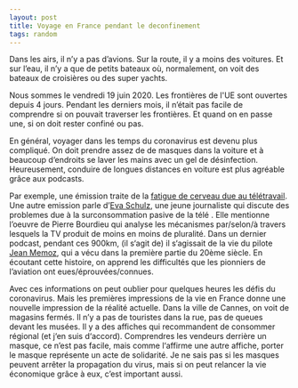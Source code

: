 ```yaml
---
layout: post
title: Voyage en France pendant le deconfinement
tags: random
---
```

Dans les airs, il n’y a pas d’avions. Sur la route, il y a moins des voitures. Et sur l’eau, il n’y a que de petits bateaux où, normalement, on voit des bateaux de croisières ou des super yachts.

Nous sommes le vendredi 19 juin 2020. Les frontières de l'UE sont ouvertes depuis 4 jours. Pendant les derniers mois, il n’était pas facile de comprendre si on pouvait traverser les frontières. Et quand on en passe une, si on doit rester confiné ou pas.

En général, voyager dans les temps du coronavirus est devenu plus compliqué. On doit prendre assez de de masques dans la voiture et à beaucoup d‘endroits se laver les mains avec un gel de désinfection. Heureusement, conduire de longues distances en voiture est plus agréable grâce aux podcasts. 

Par exemple, une émission traite de la [fatigue de cerveau due au télétravail](https://pages.rts.ch/la-1ere/programmes/cqfd/13-05-2020).  Une autre emission parle d’[Eva Schulz](https://www.zeit.de/zustimmung?url=https%3A%2F%2Fwww.zeit.de%2Fgesellschaft%2F2020-01%2Feva-schulz-interviewpodcast-alles-gesagt), une jeune journaliste qui discute des problemes due à la surconsommation pasive de la télé . Elle mentionne l’oeuvre de Pierre Bourdieu qui analyse les mécanismes par/selon/à travers lesquels la TV produit de moins en moins de pluralité. Dans un dernier podcast, pendant ces 900km, (il s‘agit de) il s‘agissait de la vie du  pilote [Jean Memoz](https://www.europe1.fr/emissions/Au-coeur-de-l-histoire/le-saviez-vous-jean-mermoz-a-inspire-a-saint-exupery-son-livre-le-petit-prince-3971003), qui a vécu dans la première partie du 20ème siècle. En écoutant cette histoire, on apprend les difficultés que les pionniers de l’aviation ont eues/éprouvées/connues.

Avec ces informations on peut oublier pour quelques heures les défis du coronavirus. Mais les premières impressions de la vie en France donne une nouvelle impression de la réalité actuelle. Dans la ville de Cannes, on voit de magasins fermés. Il n’y a pas de touristes dans la rue, pas de queues devant les musées. Il y a des affiches qui recommandent de consommer régional (et j‘en suis d‘accord). Comprendres les vendeurs derrière un masque, ce n’est pas facile, mais comme l‘affirme une autre affiche, porter le masque représente un acte de solidarité. Je ne sais pas si les masques peuvent arrêter la propagation du virus, mais si on peut relancer la vie économique grâce à eux, c’est important aussi.




